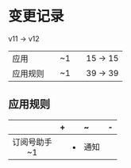 # 变更记录

v11 -> v12

||||||
|-|:-:|:-:|:-:|:-:|
|应用||~1||15 -> 15|
|应用规则||~1||39 -> 39|

## 应用规则

||+|~|-|
|:-:|-|-|-|
|订阅号助手<br>~1||<li>通知||
